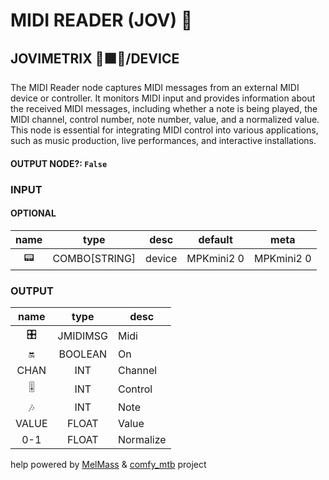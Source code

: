 # MIDI READER (JOV) 🎹

## JOVIMETRIX 🔺🟩🔵/DEVICE

The MIDI Reader node captures MIDI messages from an external MIDI device or controller. It monitors MIDI input and provides information about the received MIDI messages, including whether a note is being played, the MIDI channel, control number, note number, value, and a normalized value. This node is essential for integrating MIDI control into various applications, such as music production, live performances, and interactive installations.

#### OUTPUT NODE?: `False`

### INPUT

#### OPTIONAL

name|type|desc|default|meta
:---:|:---:|---|:---:|---
📟| COMBO[STRING] | device | MPKmini2 0 | MPKmini2 0

### OUTPUT

name|type|desc
:---:|:---:|---
🎛️| JMIDIMSG | Midi 
🔛| BOOLEAN | On 
CHAN| INT | Channel 
🎚️| INT | Control 
🎶| INT | Note 
VALUE| FLOAT | Value 
0-1| FLOAT | Normalize 

help powered by [MelMass](https://github.com/melMass) & [comfy_mtb](https://github.com/melMass/comfy_mtb) project
